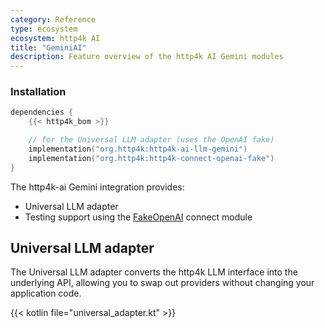 ```yaml
---
category: Reference
type: ecosystem
ecosystem: http4k AI
title: "GeminiAI"
description: Feature overview of the http4k AI Gemini modules
---
```


### Installation

```kotlin
dependencies {
    {{< http4k_bom >}}

    // for the Universal LLM adapter (uses the OpenAI fake)
    implementation("org.http4k:http4k-ai-llm-gemini")
    implementation("org.http4k:http4k-connect-openai-fake")
}
```

The http4k-ai Gemini integration provides:
- Universal LLM adapter
- Testing support using the [FakeOpenAI](../openai) connect module

## Universal LLM adapter

The Universal LLM adapter converts the http4k LLM interface into the underlying API, allowing you to swap out providers without changing your application code.

{{< kotlin file="universal_adapter.kt" >}}
